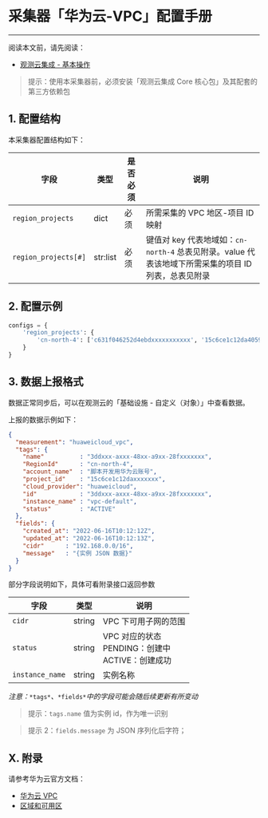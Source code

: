 # 采集器「华为云-VPC」配置手册
---


阅读本文前，请先阅读：

- [观测云集成 - 基本操作](/dataflux-func/script-market-guance-integration)

> 提示：使用本采集器前，必须安装「观测云集成 Core 核心包」及其配套的第三方依赖包

## 1. 配置结构

本采集器配置结构如下：

| 字段                 | 类型     | 是否必须 | 说明                                                                                                 |
| -------------------- | -------- | -------- | ---------------------------------------------------------------------------------------------------- |
| `region_projects`    | dict     | 必须     | 所需采集的 VPC 地区-项目 ID 映射                                                                     |
| `region_projects[#]` | str:list | 必须     | 键值对 key 代表地域如：`cn-north-4` 总表见附录。value 代表该地域下所需采集的项目 ID 列表，总表见附录 |

## 2. 配置示例

```python
configs = {
    'region_projects': {
        'cn-north-4': ['c631f046252d4ebdxxxxxxxxxxx', '15c6ce1c12da4059a8xxxxxxxxxx']
    }
}
```

## 3. 数据上报格式

数据正常同步后，可以在观测云的「基础设施 - 自定义（对象）」中查看数据。

上报的数据示例如下：

```json
{
  "measurement": "huaweicloud_vpc",
  "tags": {
    "name"          : "3ddxxx-axxx-48xx-a9xx-28fxxxxxxx",
    "RegionId"      : "cn-north-4",
    "account_name"  : "脚本开发用华为云账号",
    "project_id"    : "15c6ce1c12daxxxxxxx",
    "cloud_provider": "huaweicloud",
    "id"            : "3ddxxx-axxx-48xx-a9xx-28fxxxxxxx",
    "instance_name" : "vpc-default",
    "status"        : "ACTIVE"
  },
  "fields": {
    "created_at": "2022-06-16T10:12:12Z",
    "updated_at": "2022-06-16T10:12:13Z",
    "cidr"      : "192.168.0.0/16",
    "message"   : "{实例 JSON 数据}"
  }
}
```

部分字段说明如下，具体可看附录接口返回参数

| 字段            | 类型   | 说明                                                  |
| --------------- | ------ | ----------------------------------------------------- |
| `cidr`          | string | VPC 下可用子网的范围                                  |
| `status`        | string | VPC 对应的状态<br>PENDING：创建中<br>ACTIVE：创建成功 |
| `instance_name` | string | 实例名称                                              |

*注意：*`*tags*`*、*`*fields*`*中的字段可能会随后续更新有所变动*

> 提示：`tags.name` 值为实例 id，作为唯一识别

> 提示 2：`fields.message` 为 JSON 序列化后字符；

## X. 附录

请参考华为云官方文档：

- [华为云 VPC](https://support.huaweicloud.com/api-vpc/vpc_apiv3_0004.html)
- [区域和可用区](https://support.huaweicloud.com/productdesc-vpc/overview_region.html)